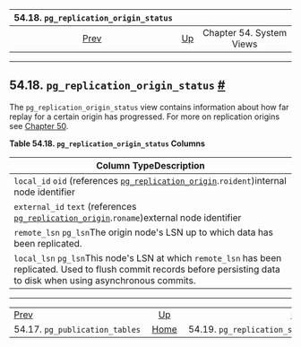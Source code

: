 <!--?xml version="1.0" encoding="UTF-8" standalone="no"?-->

|                  54.18. `pg_replication_origin_status`                  |                                             |                          |                                                       |                                                                       |
| :---------------------------------------------------------------------: | :------------------------------------------ | :----------------------: | ----------------------------------------------------: | --------------------------------------------------------------------: |
| [Prev](view-pg-publication-tables.html "54.17. pg_publication_tables")  | [Up](views.html "Chapter 54. System Views") | Chapter 54. System Views | [Home](index.html "PostgreSQL 17devel Documentation") |  [Next](view-pg-replication-slots.html "54.19. pg_replication_slots") |

***

## 54.18. `pg_replication_origin_status` [#](#VIEW-PG-REPLICATION-ORIGIN-STATUS)

The `pg_replication_origin_status` view contains information about how far replay for a certain origin has progressed. For more on replication origins see [Chapter 50](replication-origins.html "Chapter 50. Replication Progress Tracking").

**Table 54.18. `pg_replication_origin_status` Columns**

| Column TypeDescription                                                                                                                                                      |
| --------------------------------------------------------------------------------------------------------------------------------------------------------------------------- |
| `local_id` `oid` (references [`pg_replication_origin`](catalog-pg-replication-origin.html "53.44. pg_replication_origin").`roident`)internal node identifier                |
| `external_id` `text` (references [`pg_replication_origin`](catalog-pg-replication-origin.html "53.44. pg_replication_origin").`roname`)external node identifier             |
| `remote_lsn` `pg_lsn`The origin node's LSN up to which data has been replicated.                                                                                            |
| `local_lsn` `pg_lsn`This node's LSN at which `remote_lsn` has been replicated. Used to flush commit records before persisting data to disk when using asynchronous commits. |

***

|                                                                         |                                                       |                                                                       |
| :---------------------------------------------------------------------- | :---------------------------------------------------: | --------------------------------------------------------------------: |
| [Prev](view-pg-publication-tables.html "54.17. pg_publication_tables")  |      [Up](views.html "Chapter 54. System Views")      |  [Next](view-pg-replication-slots.html "54.19. pg_replication_slots") |
| 54.17. `pg_publication_tables`                                          | [Home](index.html "PostgreSQL 17devel Documentation") |                                         54.19. `pg_replication_slots` |
